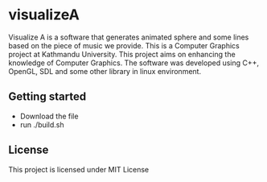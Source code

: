 # visualizeA

Visualize A is a software that generates animated sphere and some lines based on the piece of music we provide. This is a Computer Graphics project at Kathmandu University. This project aims on enhancing the knowledge of  Computer Graphics. The software was developed using C++, OpenGL, SDL and some other library in linux environment.

## Getting started
- Download the file
- run ./build.sh

## License 
This project is licensed under MIT License
